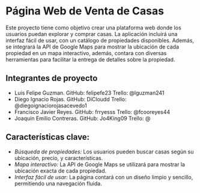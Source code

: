 # Página Web de Venta de Casas

Este proyecto tiene como objetivo crear una plataforma web donde los usuarios puedan explorar y comprar casas. La aplicación incluirá una interfaz fácil de usar, con un catálogo de propiedades disponibles. Además, se integrará la API de Google Maps para mostrar la ubicación de cada propiedad en un mapa interactivo, además, contara con diversas herramientas para facilitar la entrega de detalles sobre la propiedad.

## Integrantes de proyecto

- Luis Felipe Guzman. GitHub: felipefe23  Trello: @lguzman241
- Diego Ignacio Rojas. GitHub: DiCloudd  Trello: @diegoignaciorojasacevedo1
- Francisco Javier Reyes. GitHub: frryesss  Trello: @fcooreyes44
- Joaquin Emilio Contreras. GitHub: Jo4King09  Trello: @

## Características clave:
- *Búsqueda de propiedades:* Los usuarios pueden buscar casas según su ubicación, precio, y características.
- *Mapa interactivo:* La API de Google Maps se utilizará para mostrar la ubicación exacta de cada propiedad.
- *Interfaz fácil de usar:* La página contará con un diseño limpio y sencillo, permitiendo una navegación fluida.